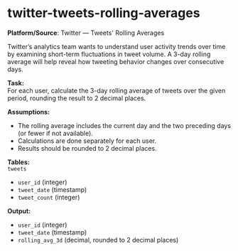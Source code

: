 # twitter-tweets-rolling-averages

**Platform/Source**: Twitter — Tweets' Rolling Averages

Twitter’s analytics team wants to understand user activity trends over time by examining short-term fluctuations in tweet volume. A 3-day rolling average will help reveal how tweeting behavior changes over consecutive days.

**Task:**  
For each user, calculate the 3-day rolling average of tweets over the given period, rounding the result to 2 decimal places.

**Assumptions:**  
- The rolling average includes the current day and the two preceding days (or fewer if not available).  
- Calculations are done separately for each user.  
- Results should be rounded to 2 decimal places.

**Tables:**  
`tweets`  
- `user_id` (integer)  
- `tweet_date` (timestamp)  
- `tweet_count` (integer)  

**Output:**  
- `user_id` (integer)  
- `tweet_date` (timestamp)  
- `rolling_avg_3d` (decimal, rounded to 2 decimal places)


